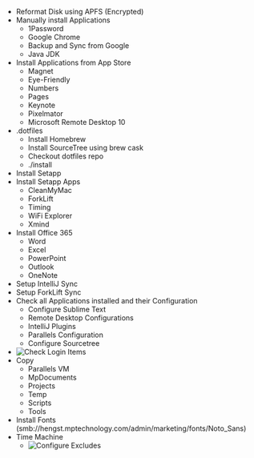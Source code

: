 * Reformat Disk using APFS (Encrypted)
* Manually install Applications
   * 1Password
   * Google Chrome
   * Backup and Sync from Google
   * Java JDK
* Install Applications from App Store
   * Magnet
   * Eye-Friendly
   * Numbers
   * Pages
   * Keynote
   * Pixelmator
   * Microsoft Remote Desktop 10
* .dotfiles
   * Install Homebrew
   * Install SourceTree using brew cask
   * Checkout dotfiles repo
   * ./install
* Install Setapp
* Install Setapp Apps
   * CleanMyMac
   * ForkLift
   * Timing
   * WiFi Explorer
   * Xmind
* Install Office 365
   * Word
   * Excel
   * PowerPoint
   * Outlook
   * OneNote
* Setup IntelliJ Sync
* Setup ForkLift Sync
* Check all Applications installed and their Configuration
   * Configure Sublime Text
   * Remote Desktop Configurations
   * IntelliJ Plugins
   * Parallels Configuration
   * Configure Sourcetree
* ![Check Login Items](https://raw.githubusercontent.com/thomastardy/dotfiles/master/img/login-items.png)
* Copy
   * Parallels VM
   * MpDocuments
   * Projects
   * Temp
   * Scripts
   * Tools
* Install Fonts (smb://hengst.mptechnology.com/admin/marketing/fonts/Noto_Sans)
* Time Machine
   * ![Configure Excludes](https://raw.githubusercontent.com/thomastardy/dotfiles/master/img/time-machine-excludes.png)